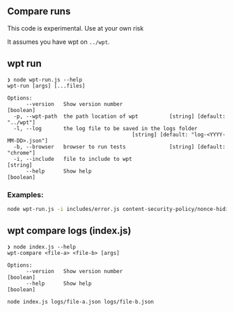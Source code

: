 ## Compare runs

This code is experimental. Use at your own risk

It assumes you have wpt on `../wpt`.

## wpt run

```
❯ node wpt-run.js --help
wpt-run [args] [...files]

Options:
      --version   Show version number                                  [boolean]
  -p, --wpt-path  the path location of wpt          [string] [default: "../wpt"]
  -l, --log       the log file to be saved in the logs folder
                                        [string] [default: "log-<YYYY-MM-DD>.json"]
  -b, --browser   browser to run tests              [string] [default: "chrome"]
  -i, --include   file to include to wpt                                [string]
      --help      Show help                                            [boolean]
```

### Examples:

```bash
node wpt-run.js -i includes/error.js content-security-policy/nonce-hiding
```

## wpt compare logs (index.js)

```
❯ node index.js --help
wpt-compare <file-a> <file-b> [args]

Options:
      --version   Show version number                                  [boolean]
      --help      Show help                                            [boolean]
```

```
node index.js logs/file-a.json logs/file-b.json
```
